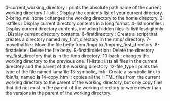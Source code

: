 0-current_working_directory : prints the absolute path name of the current working directory
1-listit : Display the contents list of your current directory.
2-bring_me_home : changes the working directory to the home directory.
3-listfiles : Display current directory contents in a long format.
4-listmorefiles : Display current directory contents, including hidden files.
5-listfilesdigitonly : Display current directory contents.
6-firstdirectory : Create a script that creates a directory named my_first_directory in the /tmp/ directory.
7-movethatfile : Move the file betty from /tmp/ to /tmp/my_first_directory.
8-firstdelete : Delete the file betty.
9-firstdirdeletion : Delete the directory my_first_directory that is in the /tmp directory.
10-back : changes the working directory to the previous one.
11-lists : lists all files in the current directory and the parent of the working directory.
12-file_type : prints the type of the file named iamafile
13-symbolic_link : Create a symbolic link to /bin/ls, named __ls__
14-copy_html : copies all the HTML files from the current working directory to the parent of the working directory, but only copy files that did not exist in the parent of the working directory or were newer than the versions in the parent of the working directory.
